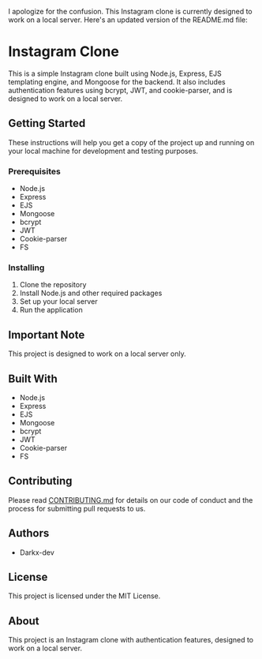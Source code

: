 I apologize for the confusion. This Instagram clone is currently designed to work on a local server. Here's an updated version of the README.md file:

# Instagram Clone

This is a simple Instagram clone built using Node.js, Express, EJS templating engine, and Mongoose for the backend. It also includes authentication features using bcrypt, JWT, and cookie-parser, and is designed to work on a local server.

## Getting Started

These instructions will help you get a copy of the project up and running on your local machine for development and testing purposes.

### Prerequisites

- Node.js
- Express
- EJS
- Mongoose
- bcrypt
- JWT
- Cookie-parser
- FS

### Installing

1. Clone the repository
2. Install Node.js and other required packages
3. Set up your local server
4. Run the application

## Important Note

This project is designed to work on a local server only.

## Built With

- Node.js
- Express
- EJS
- Mongoose
- bcrypt
- JWT
- Cookie-parser
- FS

## Contributing

Please read [CONTRIBUTING.md](CONTRIBUTING.md) for details on our code of conduct and the process for submitting pull requests to us.

## Authors

- Darkx-dev

## License

This project is licensed under the MIT License.

## About

This project is an Instagram clone with authentication features, designed to work on a local server.